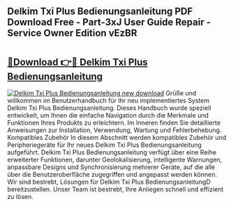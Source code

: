 ## Delkim Txi Plus Bedienungsanleitung PDF Download Free - Part-3xJ User Guide Repair - Service Owner Edition vEzBR

# <h2><a href="http://df67km.blite.top/?on=Delkim+Txi+Plus+Bedienungsanleitung">🔗Download 👉🔴 Delkim Txi Plus Bedienungsanleitung</a></h2>

[![Delkim Txi Plus Bedienungsanleitung new download](https://i.imgur.com/lujVjoI.png)](http://df67km.blite.top/?on=Delkim+Txi+Plus+Bedienungsanleitung)
Grüße und willkommen im Benutzerhandbuch für Ihr neu implementiertes System Delkim Txi Plus Bedienungsanleitung. Dieses Handbuch wurde speziell entwickelt, um Ihnen die einfache Navigation durch die Merkmale und Funktionen Ihres Produkts zu erleichtern. Im Inneren finden Sie detaillierte Anweisungen zur Installation, Verwendung, Wartung und Fehlerbehebung. Kompatibles Zubehör In diesem Abschnitt werden kompatibles Zubehör und Peripheriegeräte für Ihr neues Delkim Txi Plus Bedienungsanleitung aufgeführt. Delkim Txi Plus Bedienungsanleitung verfügt über eine Reihe erweiterter Funktionen, darunter Geolokalisierung, intelligente Warnungen, anpassbare Designs und Synchronisierung mehrerer Geräte, auf die alle über die Benutzeroberfläche zugegriffen und angepasst werden können. Wir sind bestrebt, Lösungen für Delkim Txi Plus BedienungsanleitungD bereitzustellen. Unser Team ist bestrebt, Ihre Anliegen schnell und effizient zu lösen.
